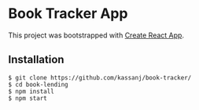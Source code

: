 # Book Tracker App

This project was bootstrapped with [Create React App](https://github.com/facebookincubator/create-react-app).

## Installation

```
$ git clone https://github.com/kassanj/book-tracker/
$ cd book-lending
$ npm install
$ npm start
```
